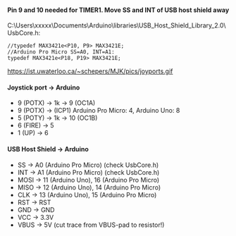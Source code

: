 #### Pin 9 and 10 needed for TIMER1. Move SS and INT of USB host shield away

C:\Users\xxxxx\Documents\Arduino\libraries\USB_Host_Shield_Library_2.0\UsbCore.h:
```
//typedef MAX3421e<P10, P9> MAX3421E;
//Arduino Pro Micro SS=A0, INT=A1:
typedef MAX3421e<P18, P19> MAX3421E;
```
https://ist.uwaterloo.ca/~schepers/MJK/pics/joyports.gif

#### Joystick port -> Arduino
- 9 (POTX) -> 1k -> 9 (OC1A)
- 9 (POTX) -> (ICP1) Arduino Pro Micro: 4, Arduino Uno: 8
- 5 (POTY) -> 1k -> 10 (OC1B)
- 6 (FIRE) -> 5
- 1 (UP) -> 6

#### USB Host Shield -> Arduino
- SS -> A0 (Arduino Pro Micro) (check UsbCore.h)
- INT -> A1 (Arduino Pro Micro) (check UsbCore.h)
- MOSI -> 11 (Arduino Uno), 16 (Arduino Pro Micro)
- MISO -> 12 (Arduino Uno), 14 (Arduino Pro Micro)
- CLK -> 13 (Arduino Uno), 15 (Arduino Pro Micro)
- RST -> RST
- GND -> GND
- VCC -> 3.3V
- VBUS -> 5V (cut trace from VBUS-pad to resistor!)



